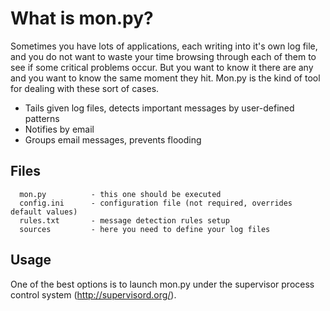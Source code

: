 # What is mon.py?

Sometimes you have lots of applications, each writing into it's own log file, and you do not want to waste your time browsing through each of them to see if some critical problems occur. But you want to know it there are any and you want to know the same moment they hit. Mon.py is the kind of tool for dealing with these sort of cases.

- Tails given log files, detects important messages by user-defined patterns
- Notifies by email
- Groups email messages, prevents flooding

## Files

      mon.py          - this one should be executed
      config.ini      - configuration file (not required, overrides default values)
      rules.txt       - message detection rules setup
      sources         - here you need to define your log files

## Usage

One of the best options is to launch mon.py under the supervisor process control system (http://supervisord.org/).

